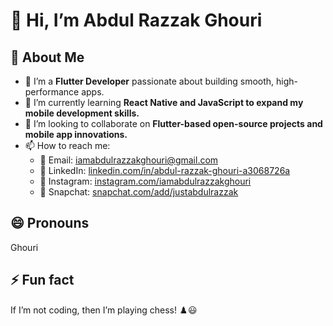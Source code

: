 # 👋 Hi, I’m Abdul Razzak Ghouri   

## 🚀 About Me  
- 💼 I’m a **Flutter Developer** passionate about building smooth, high-performance apps.  
- 🌱 I’m currently learning **React Native and JavaScript to expand my mobile development skills.**  
- 💞️ I’m looking to collaborate on **Flutter-based open-source projects and mobile app innovations.**  
- 📫 How to reach me:  
  - 📧 Email: [iamabdulrazzakghouri@gmail.com](mailto:iamabdulrazzakghouri@gmail.com)  
  - 🔗 LinkedIn: [linkedin.com/in/abdul-razzak-ghouri-a3068726a](https://www.linkedin.com/in/abdul-razzak-ghouri-a3068726a/)  
  - 📸 Instagram: [instagram.com/iamabdulrazzakghouri](https://www.instagram.com/iamabdulrazzakghouri/)  
  - 👻 Snapchat: [snapchat.com/add/justabdulrazzak](https://www.snapchat.com/add/justabdulrazzak)  

## 😄 Pronouns  
Ghouri  

## ⚡ Fun fact
If I’m not coding, then I’m playing chess! ♟️😃  
